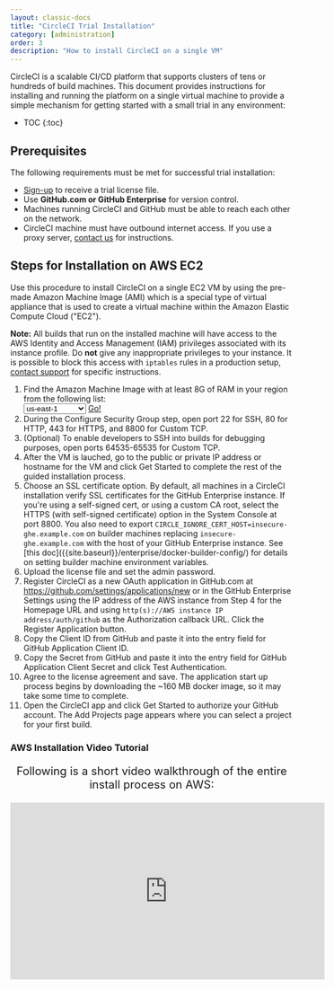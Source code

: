 ```yaml
---
layout: classic-docs
title: "CircleCI Trial Installation"
category: [administration]
order: 3
description: "How to install CircleCI on a single VM"
---
```


CircleCI is a scalable CI/CD platform that supports clusters
of tens or hundreds of build machines. This document provides instructions for installing and running the platform on a single virtual machine to provide a simple mechanism for getting started with a small trial in any environment:

* TOC
{:toc}

## Prerequisites

The following requirements must be met for successful trial installation:

- [Sign-up](https://circleci.com/enterprise-trial-install/) to receive a trial license file.
- Use **GitHub.com or GitHub Enterprise** for version control.
- Machines running CircleCI and GitHub must be able to reach each other on the network.
- CircleCI machine must have outbound internet access. If you use a proxy server, [contact us](mailto:trial-support@circleci.com) for instructions.

## Steps for Installation on AWS EC2 

Use this procedure to install CircleCI on a single EC2 VM by using the pre-made Amazon Machine Image (AMI) which is a special type of virtual appliance that is used to create a virtual machine within the Amazon Elastic Compute Cloud ("EC2").

**Note:** All builds that run on the installed machine will have access
to the AWS Identity and Access Management (IAM) privileges associated with its instance profile. Do **not**
give any inappropriate privileges to your instance. It is possible to block
this access with `iptables` rules in a production setup, [contact support](mailto:trial-support@circleci.com)
for specific instructions.

<ol>
<li>Find the Amazon Machine Image with at least 8G of RAM in your region from the following list:<br>

  <script>
  var amiIds = {
  "ap-northeast-1": "ami-32e6d455",
  "ap-northeast-2": "ami-2cef3242",
  "ap-southeast-1": "ami-7f22a71c",
  "ap-southeast-2": "ami-21111b42",
  "eu-central-1": "ami-7a2ef015",
  "eu-west-1": "ami-ac1a14ca",
  "sa-east-1": "ami-70026d1c",
  "us-east-1": "ami-cb6f1add",
  "us-east-2": "ami-57c7e032",
  "us-west-1": "ami-4fc8ee2f",
  "us-west-2": "ami-c24a2fa2"
  };

  var amiUpdateSelect = function() {
    var s = document.getElementById("ami-select");
    var region = s.options[s.selectedIndex].value;
    document.getElementById("ami-go").href = "https://console.aws.amazon.com/ec2/v2/home?region=" + region + "#LaunchInstanceWizard:ami=" + amiIds[region];
  };
  </script>

  <select id="ami-select" onchange="amiUpdateSelect()">
  <option value="ap-northeast-1">ap-northeast-1</option>
  <option value="ap-northeast-2">ap-northeast-2</option>
  <option value="ap-southeast-1">ap-southeast-1</option>
  <option value="ap-southeast-2">ap-southeast-2</option>
  <option value="eu-central-1">eu-central-1</option>
  <option value="eu-west-1">eu-west-1</option>
  <option value="sa-east-1">sa-east-1</option>
  <option value="us-east-1" selected="selected">us-east-1</option>
  <option value="us-east-2">us-east-2</option>
  <option value="us-west-1">us-west-1</option>
  <option value="us-west-2">us-west-2</option>
  </select>
  <a id="ami-go" href="" class="btn btn-success" data-analytics-action="{{ site.analytics.events.go_button_clicked }}" target="_blank">Go!</a>

<script>amiUpdateSelect();</script>
</li>

<li>During the Configure Security Group step, open port 22 for SSH, 80 for HTTP, 443 for HTTPS, and 8800 for Custom TCP.
</li>

<li>(Optional) To enable developers to SSH into builds for debugging purposes, open ports 64535-65535 for Custom TCP.
</li>

<li>After the VM is lauched, go to the public or private IP address or hostname for the VM and click Get Started to complete the rest of the guided installation process.
</li> 

<li>Choose an SSL certificate option. By default, all machines in a CircleCI installation verify SSL certificates for the GitHub Enterprise instance. If you're using a self-signed cert,
or using a custom CA root, select the HTTPS (with self-signed certificate) option in the System Console at port 8800.
You also need to export <code>CIRCLE_IGNORE_CERT_HOST=insecure-ghe.example.com</code> on builder machines replacing <code>insecure-ghe.example.com</code> with the host of your GitHub Enterprise instance. See [this doc]({{site.baseurl}}/enterprise/docker-builder-config/) for details on setting builder machine environment variables.
</li>

<li>
Upload the license file and set the admin password.
</li>
<li>
Register CircleCI as a new OAuth application in GitHub.com at <a href="https://github.com/settings/applications/new">https://github.com/settings/applications/new</a> or in the GitHub Enterprise Settings using the IP address of the AWS instance from Step 4 for the Homepage URL and using <code>http(s)://AWS instance IP address/auth/github</code> as the Authorization callback URL. Click the Register Application button.
</li>
<li>
Copy the Client ID from GitHub and paste it into the entry field for GitHub Application Client ID.
</li>
<li>
Copy the Secret from GitHub and paste it into the entry field for GitHub Application Client Secret and click Test Authentication.
</li>
<li>
Agree to the license agreement and save. The application start up process begins by downloading the ~160 MB docker image, so it may take some time to complete. 
</li>

<li>Open the CircleCI app and click Get Started to authorize your GitHub account. The Add Projects page appears where you can select a project for your first build. 
</li>
</ol>

### AWS Installation Video Tutorial

<p style="font-size: 20px; text-align: center">Following is a short video walkthrough of the entire install process on AWS:</p>

<iframe width="560" height="315" src="https://www.youtube.com/embed/m4plGZmZkj4" frameborder="0" allowfullscreen style="display: block; margin: 20px auto;"></iframe>

<!---
## Installation in a Data Center

1. Launch a VM with at least 8GB of RAM, 100GB of disk space on the root volume, and a version of Linux that supports Docker, for example Ubuntu Trusty 14.04. 

2. Open ports 22 and 8800 to administrators, open ports 80 and 443 to all users, and optionally open ports 64535-65535 to developers to SSH into builds.

3. Install Replicated, the tool used to package and distribute CircleCI, by running the  `curl https://get.replicated.com/docker | sudo bash` command. **Note:** Docker must not use the device mapper storage driver. Check this by running `sudo docker info | grep "Storage Driver"`.)

4. Visit port 8800 on the machine in a web browser to complete the guided installation process.

5. Complete the process by choosing an SSL certificate option, uploading the license, setting the admin password and hostnames,  enabling GitHub OAuth registration, and defining protocol settings. The application start up process begins by downloading the ~160 MB docker image, so it may take some time to complete. 

6. Open the CircleCI app and click Get Started to authorize your GitHub account. The Add Projects page appears where you can select a project for your first build. 
-->







